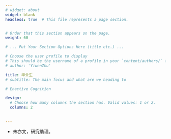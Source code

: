 ```yaml
---
# widget: about
widget: blank
headless: true  # This file represents a page section.


# Order that this section appears on the page.
weight: 60

# ... Put Your Section Options Here (title etc.) ...

# Choose the user profile to display
# This should be the username of a profile in your `content/authors/` folder.
# author: 'YiwenZhu'

title: 毕业生
# subtitle: The main focus and what are we heading to

# Enactive Cognition

design:
  # Choose how many columns the section has. Valid values: 1 or 2.
  columns: 2


---
```

- 朱亦文，研究助理。
